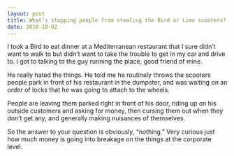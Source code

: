 ```yaml
---
layout: post
title: What’s stopping people from stealing the Bird or Lime scooters?
date: 2018-10-02
---
```


<p>I took a Bird to eat dinner at a Mediterranean restaurant that I sure didn’t want to walk to but didn’t want to take the trouble to get in my car and drive to. I got to talking to the guy running the place, good friend of mine.</p><p>He really hated the things. He told me he routinely throws the scooters people park in front of his restaurant in the dumpster, and was waiting on an order of locks that he was going to attach to the wheels.</p><p>People are leaving them parked right in front of his door, riding up on his outside customers and asking for money, then cursing them out when they don’t get any, and generally making nuisances of themselves.</p><p>So the answer to your question is obviously, “nothing.” Very curious just how much money is going into breakage on the things at the corporate level.</p>
